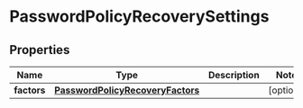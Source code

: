 

# PasswordPolicyRecoverySettings


## Properties

| Name | Type | Description | Notes |
|------------ | ------------- | ------------- | -------------|
|**factors** | [**PasswordPolicyRecoveryFactors**](PasswordPolicyRecoveryFactors.md) |  |  [optional] |



